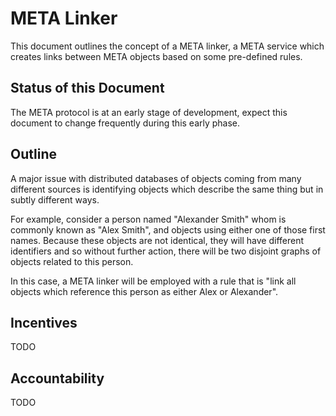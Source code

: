 # META Linker

This document outlines the concept of a META linker, a META service which
creates links between META objects based on some pre-defined rules.

## Status of this Document

The META protocol is at an early stage of development, expect this document to
change frequently during this early phase.

## Outline

A major issue with distributed databases of objects coming from many different
sources is identifying objects which describe the same thing but in subtly
different ways.

For example, consider a person named "Alexander Smith" whom is commonly known
as "Alex Smith", and objects using either one of those first names. Because
these objects are not identical, they will have different identifiers and so
without further action, there will be two disjoint graphs of objects related
to this person.

In this case, a META linker will be employed with a rule that is "link all
objects which reference this person as either Alex or Alexander".

## Incentives

TODO

## Accountability

TODO

